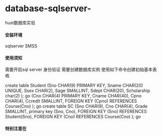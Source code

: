 # database-sqlserver-
hust数据库实验

#### 安装环境
  sqlserver
  SMSS

#### 使用须知
  需要开启sql server 身份验证
  需要创建数据库实例
  使用如下命令创建初始基本表格
  
  
  create table Student
  (Sno CHAR(9) PRIMARY KEY,
  Sname CHAR(20) UNIQUE,
  Ssex CHAR(2),
  Sage SMALLINT,
  Sdept CHAR(20),
  Scholarship char(2)
  );
  go
  (Cno CHAR(4) PRIMARY KEY,
  Cname CHAR(40),
  Cpno CHAR(4),
  Ccredit SMALLINT,
  FOREIGN KEY (Cpno) REFERENCES Course(Cno)
  );
  go
  create table SC
  (Sno CHAR(9),
  Cno CHAR(4),
  Grade SMALLINT,
  primary key (Sno, Cno),
  FOREIGN KEY (Sno) REFERENCES Student(Sno),
  FOREIGN KEY (Cno) REFERENCES Course(Cno)
  );
  go
  
#### 特别注意在
